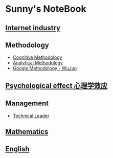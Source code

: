 # Sunny's NoteBook

## [Internet industry](internet/README.md)

## Methodology
* [Cognitive Methodology](methodology/cognitive-methodology/README.md)
* [Analytical Methodology](methodology/analytical-methodology/README.md)
* [Google Methodology - WuJun](methodology/google-methodology/README.md) 

## [Psychological effect 心理学效应](psyc-effect/README.md)

## Management
* [Technical Leader](management/technical-leader/README.md)

## [Mathematics](mathematics/README.md)

## [English](english/README.md)